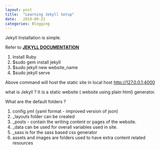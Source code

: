 ```yaml
---
layout: post
title:  "Learning Jekyll Setup"
date:   2018-09-22
categories: Blogging
---
```


Jekyll Installation is simple.

Refer to
<b> <a href="https://jekyllrb.com/docs/" > JEKYLL DOCUMENTATION </a> </b>


1. Install Ruby
2. $sudo gem install jekyll
3. $sudo jekyll new website_name
4. $sudo jekyll serve

Above command will host the static site in local host http://127.0.0.1:4000

what is Jekyll ?
It is a static website ( website using plain html) generator.

What are the default folders ?

1. config.yml (yaml format - improved version of json)
2. _layouts folder can be created
3. _posts - contain the writing content or pages of the website.
4. _data can be used for overall variables used in site.
5. _sass is for the sass based css generator
6. assets and images are folders used to have extra content related resources



